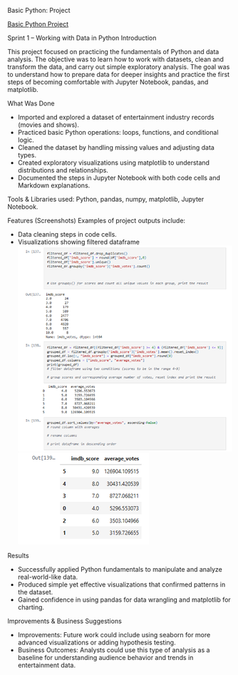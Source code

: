 Basic Python: Project


[Basic Python Project](https://github.com/raulmejia000/Data_projects_TripleTen/blob/main/Basic%20Python%20Project/Basic%20Python%20Project%201.ipynb)

Sprint 1 – Working with Data in Python
Introduction

This project focused on practicing the fundamentals of Python and data analysis. The objective was to learn how to work with datasets, clean and transform the data, and carry out simple exploratory analysis. The goal was to understand how to prepare data for deeper insights and practice the first steps of becoming comfortable with Jupyter Notebook, pandas, and matplotlib.

What Was Done
- Imported and explored a dataset of entertainment industry records (movies and shows).
- Practiced basic Python operations: loops, functions, and conditional logic.
- Cleaned the dataset by handling missing values and adjusting data types.
- Created exploratory visualizations using matplotlib to understand distributions and relationships.
- Documented the steps in Jupyter Notebook with both code cells and Markdown explanations.

Tools & Libraries used:
Python, pandas, numpy, matplotlib, Jupyter Notebook.

Features (Screenshots)
Examples of project outputs include:
- Data cleaning steps in code cells.
- Visualizations showing filtered dataframe
![Data Filtering](Data_filtering.png)
![Filtered Data Frame](Filtered_Dataframe.png)

Results
- Successfully applied Python fundamentals to manipulate and analyze real-world-like data.
- Produced simple yet effective visualizations that confirmed patterns in the dataset.
- Gained confidence in using pandas for data wrangling and matplotlib for charting.

Improvements & Business Suggestions
- Improvements: Future work could include using seaborn for more advanced visualizations or adding hypothesis testing.
- Business Outcomes: Analysts could use this type of analysis as a baseline for understanding audience behavior and trends in entertainment data.
